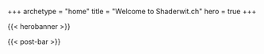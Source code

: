 +++
archetype = "home"
title = "Welcome to Shaderwit.ch"
hero = true
+++

{{< herobanner >}}

{{< post-bar >}}
